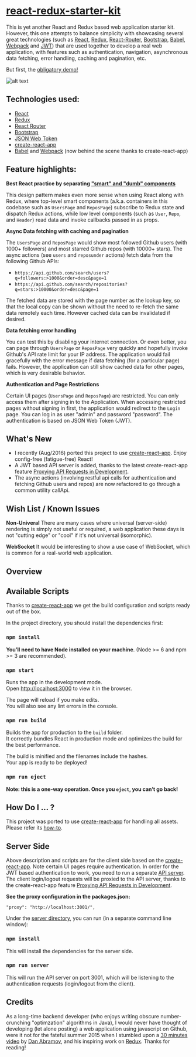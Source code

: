 # [react-redux-starter-kit](http://cloudmu.github.io/react-redux-starter-kit/)

This is yet another React and Redux based web application starter kit. However, this one attempts to balance simplicity with showcasing several great technologies (such as [React](https://github.com/facebook/react), [Redux](https://github.com/gaearon/redux), 
[React-Router](https://github.com/rackt/react-router), [Bootstrap](https://github.com/twbs/bootstrap), [Babel](http://babeljs.io), 
[Webpack](http://webpack.github.io) and [JWT](https://jwt.io)) that are used together to develop a real web application, with features such as 
authentication, navigation, asynchronous data fetching, error handling, caching and pagination, etc.

But first, the [obligatory demo!](http://cloudmu.github.io/react-redux-starter-kit/)

![alt text](https://raw.githubusercontent.com/cloudmu/react-redux-starter-kit/master/screenshot.png "Screenshot")

## Technologies used:

- [React](https://github.com/facebook/react)
- [Redux](https://github.com/rackt/redux)
- [React Router](https://github.com/rackt/react-router)
- [Bootstrap](https://github.com/twbs/bootstrap)
- [JSON Web Token](https://jwt.io/)
- [create-react-app](https://github.com/facebookincubator/create-react-app/)
- [Babel](http://babeljs.io/) and [Webpack](http://webpack.github.io/) (now behind the scene thanks to create-react-app)

## Feature highlights:

**Best React practice by separating ["smart" and "dumb" components](https://medium.com/@dan_abramov/smart-and-dumb-components-7ca2f9a7c7d0)**

This design pattern makes even more sense when using React along with Redux, where top-level smart components (a.k.a. containers in this codebase such as `UsersPage` and `ReposPage`) subscribe to Redux state and dispatch Redux actions, while low level components (such as `User`, `Repo`, and `Header`) read data and invoke callbacks passed in as props.

**Async Data fetching with caching and pagination**

The `UsersPage` and `ReposPage` would show most followed Github users (with 1000+ followers) and most starred Github repos (with 10000+ stars). The async actions (see `users` and `reposunder` actions) fetch data from the following Github APIs: 

-  `https://api.github.com/search/users?q=followers:>1000&order=desc&page=1` 
-  `https://api.github.com/search/repositories?q=stars:>10000&order=desc&page=1`

The fetched data are stored with the page number as the lookup key, so that the local copy can be shown without the need to re-fetch the same data remotely each time. However cached data can be invalidated if desired.

**Data fetching error handling**

You can test this by disabling your internet connection. Or even better, you can page through `UsersPage` or `ReposPage` very quickly and hopefully invoke Github's API rate limit for your IP address. 
The application would fail gracefully with the error message if data fetching (for a particular page) fails. However, the application can still show cached data for other pages, which is very desirable behavior.

**Authentication and Page Restrictions**

Certain UI pages (`UsersPage` and `ReposPage`) are restricted. You can only access them after signing in to the Application. When accessing restricted pages without signing in first, the application would redirect to the `Login` page. You can log in as user "admin" and password "password". The authentication is based on JSON Web Token (JWT).

## What's New

* I recently (Aug/2016) ported this project to use [create-react-app](https://github.com/facebookincubator/create-react-app). Enjoy config-free (fatigue-free) React!
* A JWT based API server is added, thanks to the latest create-react-app feature [Proxying API Requests in Development](https://github.com/facebookincubator/create-react-app/blob/ef94b0561d5afb9b50b905fa5cd3f94e965c69c0/template/README.md#proxying-api-requests-in-development).
* The async actions (involving restful api calls for authentication and fetching Github users and repos) are now refactored to go through a common utility callApi.

## Wish List / Known Issues

**Non-Univeral**
There are many cases where universal (server-side) rendering is simply not useful or required, a web application these days is not "cutting edge" or "cool" if it's not universal (isomorphic). 

**WebSocket**
It would be interesting to show a use case of WebSocket, which is common for a real-world web application.

## Overview


## Available Scripts
Thanks to [create-react-app](https://github.com/facebookincubator/create-react-app) we get the build configuration and scripts ready out of the box. 

In the project directory, you should install the dependencies first:
### `npm install`

**You’ll need to have Node installed on your machine**. (Node >= 6 and npm >= 3 are recommended).

### `npm start`

Runs the app in the development mode.<br>
Open [http://localhost:3000](http://localhost:3000) to view it in the browser.

The page will reload if you make edits.<br>
You will also see any lint errors in the console.

### `npm run build`

Builds the app for production to the `build` folder.<br>
It correctly bundles React in production mode and optimizes the build for the best performance.

The build is minified and the filenames include the hashes.<br>
Your app is ready to be deployed!

### `npm run eject`

**Note: this is a one-way operation. Once you `eject`, you can’t go back!**

## How Do I ... ?

This project was ported to use [create-react-app](https://github.com/facebookincubator/create-react-app) for handling all assets. 
Please refer its [how-to](https://github.com/facebookincubator/create-react-app/blob/master/template/README.md).

## Server Side
Above description and scripts are for the client side based on the [create-react-app](https://github.com/facebookincubator/create-react-app).  Note certain UI pages require authentication.
In order for the JWT based authentication to work, you need to run a separate [API server](https://github.com/cloudmu/react-redux-starter-kit/tree/master/server).  The client login/logout requests will be proxied to the API server, thanks to the create-react-app feature 
[Proxying API Requests in Development](https://github.com/facebookincubator/create-react-app/blob/ef94b0561d5afb9b50b905fa5cd3f94e965c69c0/template/README.md#proxying-api-requests-in-development).

**See the proxy configuration in the packages.json:**
```
"proxy": "http://localhost:3001/",
```
Under the [server directory](https://github.com/cloudmu/react-redux-starter-kit/tree/master/server), you can run (in a separate command line window):

### `npm install`
This will install the dependencies for the server side.

### `npm run server`
This will run the API server on port 3001, which will be listening to the authentication requests (login/logout from the client).

## Credits
As a long-time backend developer (who enjoys writing obscure number-crunching "optimzation" algorithms in Java), I would never have thought of developing (let alone posting) a web application using javascript on Github, were it not for the fateful summer 2015 when I stumbled upon a [30 minutes video](https://www.youtube.com/watch?v=xsSnOQynTHs) by [Dan Abramov](https://twitter.com/dan_abramov), and his inspiring work on [Redux](https://github.com/rackt/redux).
Thanks for reading!
